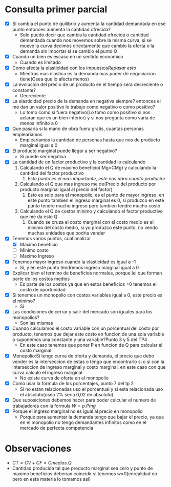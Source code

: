 # Consulta primer parcial

- [x]  Si cambia el punto de quilibrio y aumenta la cantidad demandada en ese punto entonces aumenta la cantidad ofrecida?
	- Solo puedo decir que cambia la cantidad ofrecida o cantidad demandada cuando nos movemos sobre la misma curva, si se mueve la curva decimos directamente que cambio la oferta o la demanda sin importar si se cambio el punto Q
- [x] Cuando un bien es escaso en un sentido economico
	- Cuando es limitado
- [x] Como afecta la elasticidad con los impuestos*Repasar esto*
	- Mientras mas elastica es la demanda mas poder de negociacion tiene(Osea que lo afecta menos)
- [x] La evolucion del precio de un producto en el tiempo sera decreciente o constante?
	- Decreciente
- [x] La elasticidad precio de la demanda en negativa siempre? entonces ei me dan un valor positivo lo trabajo como negativo o como positivo?
	- Lo tomo como si fuera negativo(Lo tomo como positivo si nos aclaran que es un bien inferior) y si nos pregunta como varia de menos infinito a 0
- [x] Que pasaria si la mano de obra fuera gratis, cuantas personas empleariamos
	- Empleariamos la cantidad de personas hasta que nos de producto marginal igual a 0
- [x] El producto marginal puede llegar a ser negativo?
	- Si puede ser negativa
- [x] La cantidad de un factor productivo y la cantidad lo calculando
	1. Calculando el Q de maximo beneficio(IMg=CMg) y calculando la cantidad del factor productivo
		1. *Este punto es el mas importante, este nos dara cuanto producire*
	2. Calculando el Q que mas ingreso me de(Precio del producto por producto marginal igual al precio del factor)
		1. Esto es solo para el monopolio, es el punto de mayor ingreso, en este punto tambien el ingreso marginal es 0, si produzco en este punto tendre mucho ingreso pero tambien tendre mucho costo
	3. Calculando el Q de costos minimo y calculando el factor productivo que me da este Q
		1. Cuando se cruza el costo marginal con el costo medio es el minimo del costo medio, si yo produzco este punto, no vendo muchas unidades que podria vender
- [x] Tenemos varios puntos, cual analizar
	- [x] Maximo beneficio
	- [ ] Minimo costo
	- [ ] Maximo Ingreso
- [x] Tenemos mayor ingreso cuando la elasticidad es igual a -1
	- Si, y en este punto tendremos ingreso marginal igual a 0
- [x] Explicar bien el termino de beneficios normales, porque lei que forman parte de los costos medios
	- Es parte de los costos ya que en estos beneficios =0 tenemos el costo de oportunidad
- [x] Si tenemos un monopolio con costos variables igual a 0, este precio es el minimo?
	- Si
- [x] Las condiciones de cerrar y salir del mercado son iguales para los monopolios?
	- Son las mismas
- [x] Cuando calculamos el costo variable con un porcentual del costo por producto, tenemos que dejar este costo en funcion de una sola variable o suponemos una constante y una variable?Punto 3 y 5 del TP4
	- En este caso tenemos que poner P en funcion de Q para calcular el costo marginal
- [x] Monopolio:Si tengo curva de oferta y demanda, el precio que debo vender es la interseccion de estas o tengo que encontrarlo si o si con la interseccion de ingreso marginal y costo marginal, en este caso con que curva calculo el ingreso marginal
	- No existe curva de oferta en el monopolio
- [x] Como usar la formula de los porcentajes, punto 7 del tp 2
	- Si no estan relacionadas uso el porcentual y si esta relacionada uso el absoluto(osea 2% seria 0,02 en absoluto)
- [x] Que suposiciones debemos hacer para poder calcular el numero de trabajadores con la formula $W=p.Pmg$
- [x] Porque el ingreso marginal no es igual al precio en monopolio
	- Porque para aumentar la demanda tengo que bajar el precio, ya que en el monopolio no tengo demandantes infinitos como en el mercado de perfecta competencia



# Observaciones
- $CT=CV+CF=Cmedios.Q$
- Cantidad producida tal que producto marginal sea cero y punto de maximo beneficios deberian coincidir si tenemos w=0(enrealidad no pero en esta materia lo tomamos asi)